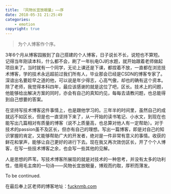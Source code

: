 ```yaml
---
title: 『风物长宜放眼量』——序
date: 2018-05-31 21:25:49
categories:
	- emotion
copyright: true
---
```

>  为个人博客作个序。

<!-- more -->

3年6个月从博客园搬到了自己搭建的个人博客，日子说长不长，说短也不算短。记得当年刚读本科，什么都不会，刷了一年杭电OJ的水题，就开始跟着老师做起项目来了。当时就有一个同学，无论上课还是下课，都捏着不放，一直都在浏览技术博客，学的技术永远超前过我们所有人，毕业那会已经是CSDN的博客专家了。深谙出名要趁早之道的他，可以说是年少得志，心高气傲，却也的确有这个资本。除了老师，我觉得本科四年，最应该感谢的就是这位了吧，区长。技术上的问题，他能够给出解决方案的同时，亦会有自己的真知灼见，每每去请教问题，也总能得到自己想要的答案。

在坚持写技术博客这件事情上，也是跟他学习的。三年半的时间里，虽然自己的成就远不如区长，但是也一直坚持下来了，从一开始的读书笔记、小水文，到现在也能写出几篇相对有质量的博客（说不上质量高，也总算对他人有一定帮助）。对于技术的passion虽不及区长，但亦有自己的理想。写出一篇博客，即是对自己的知识掌握的肯定，又能够帮助广大的开发者，绝对是一件非常有意义的事情。收获的鲜花和掌声，能够让自己更好的进行下去。现在我又再次效仿区长，开了个个人博客，在写一些技术博客之余，也会写一些其他的见解。

人是思想的芦苇，写技术博客所展现的就是对技术的一种思考，并没有太多的功利性，借用毛主席的一句诗——风物长宜放眼量，博观而约取，厚积而薄发。

To be continued.

在最后奉上区老师的博客地址：[fucknmb.com](http://fucknmb.com/)